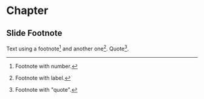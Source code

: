 # Chapter
## Slide Footnote

Text using a footnote[^1] and another one[^label]. Quote[^2].

[^1]: Footnote with number.
[^2]: Footnote with "quote".
[^label]: Footnote with label.

